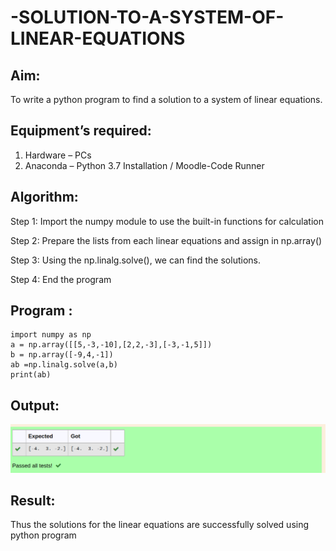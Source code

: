# -SOLUTION-TO-A-SYSTEM-OF-LINEAR-EQUATIONS
## Aim:
To write a python program to find a solution to a system of linear equations.
## Equipment’s required:
1. 	Hardware – PCs
2. 	Anaconda – Python 3.7 Installation / Moodle-Code Runner
## Algorithm:

Step 1:
Import the numpy module to use the built-in functions for calculation

Step 2:
Prepare the lists from each linear equations and assign in np.array()

Step 3:
Using the np.linalg.solve(), we can find the solutions.

Step 4:
End the program

## Program :
```
import numpy as np
a = np.array([[5,-3,-10],[2,2,-3],[-3,-1,5]])
b = np.array([-9,4,-1])
ab =np.linalg.solve(a,b)
print(ab)
```

## Output:
![output](./type2.png)
## Result: 
Thus the solutions for the linear equations are successfully solved using python program

